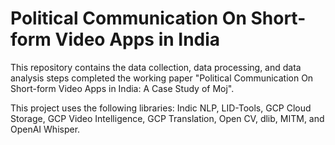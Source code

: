 # Political Communication On Short-form Video Apps in India

This repository contains the data collection, data processing, and data analysis steps completed the working paper "Political Communication On Short-form Video Apps in India: A Case Study of Moj". 

This project uses the following libraries: Indic NLP, LID-Tools, GCP Cloud Storage, GCP Video Intelligence, GCP Translation, Open CV, dlib, MITM, and OpenAI Whisper.

